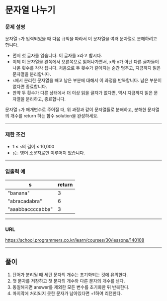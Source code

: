 # 문자열 나누기

### 문제 설명

문자열 `s`가 입력되었을 때 다음 규칙을 따라서 이 문자열을 여러 문자열로 분해하려고 합니다.

- 먼저 첫 글자를 읽습니다. 이 글자를 x라고 합시다.
- 이제 이 문자열을 왼쪽에서 오른쪽으로 읽어나가면서, x와 x가 아닌 다른 글자들이 나온 횟수를 각각 셉니다. 처음으로 두 횟수가 같아지는 순간 멈추고, 지금까지 읽은 문자열을 분리합니다.
- `s`에서 분리한 문자열을 빼고 남은 부분에 대해서 이 과정을 반복합니다. 남은 부분이 없다면 종료합니다.
- 만약 두 횟수가 다른 상태에서 더 이상 읽을 글자가 없다면, 역시 지금까지 읽은 문자열을 분리하고, 종료합니다.

문자열 `s`가 매개변수로 주어질 때, 위 과정과 같이 문자열들로 분해하고, 분해한 문자열의 개수를 return 하는 함수 solution을 완성하세요.

-----------
### 제한 조건

- 1 ≤ `s`의 길이 ≤ 10,000
- `s`는 영어 소문자로만 이루어져 있습니다.

-----------
### 입출력 예

| s                 | return |
|-------------------|--------|
| "banana"          | 3      |
| "abracadabra"     | 6      |
| "aaabbaccccabba"	 | 3      |

-----------
### URL

https://school.programmers.co.kr/learn/courses/30/lessons/140108

-----------
## 풀이
1. 단어가 분리될 때 세던 문자의 개수는 초기화되는 것에 유의한다.
2. 첫 문자를 저장하고 첫 문자의 개수와 다른 문자의 개수를 센다.
3. 동일해지면 answer를 제외한 모든 변수를 초기화한 뒤 반복한다.
4. 마지막에 처리되지 못한 문자가 남아있다면 +1하여 리턴한다.